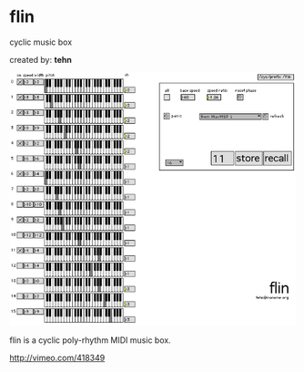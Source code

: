 # flin

cyclic music box

created by: **tehn**

![](flin_sshot_crop.jpg)

flin is a cyclic poly-rhythm MIDI music box.

http://vimeo.com/418349